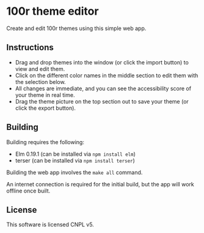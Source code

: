# 100r theme editor

Create and edit 100r themes using this simple web app.


## Instructions

- Drag and drop themes into the window (or click the import button)
to view and edit them.
- Click on the different color names in the middle section to edit them
with the selection below.
- All changes are immediate, and you can see the accessibility
score of your theme in real time.
- Drag the theme picture on the top section out to save your theme
(or click the export button).


## Building

Building requires the following:

- Elm 0.19.1 (can be installed via `npm install elm`)
- terser (can be installed via `npm install terser`)

Building the web app involves the `make all` command.

An internet connection is required for the initial build, but
the app will work offline once built.


## License

This software is licensed CNPL v5.